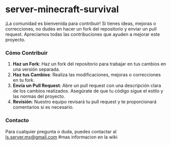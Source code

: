# server-minecraft-survival
¡La comunidad es bienvenida para contribuir! Si tienes ideas, mejoras o correcciones, no dudes en hacer un fork del repositorio y enviar un pull request. Apreciamos todas las contribuciones que ayuden a mejorar este proyecto.

### Cómo Contribuir

1. **Haz un Fork**: Haz un fork del repositorio para trabajar en tus cambios en una versión separada.
2. **Haz tus Cambios**: Realiza las modificaciones, mejoras o correcciones en tu fork.
3. **Envía un Pull Request**: Abre un pull request con una descripción clara de los cambios realizados. Asegúrate de que tu código sigue el estilo y las normas del proyecto.
4. **Revisión**: Nuestro equipo revisará tu pull request y te proporcionará comentarios si es necesario.

### Contacto

Para cualquier pregunta o duda, puedes contactar al ls.server.mx@gmail.com
#mas informacion en la wiki
